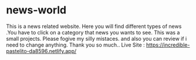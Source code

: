 # news-world
This is a news related website. Here you will find different types of news .You have to click on a category that news you wants to see.
This was a small projects. Please fogive my silly mistaces. and also you can review if i need to change anything. 
Thank you so much..
Live Site : https://incredible-pastelito-da8596.netlify.app/
